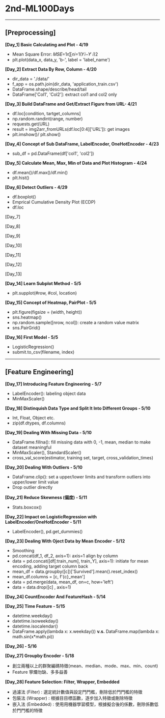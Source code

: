 # 2nd-ML100Days
***
## [Preprocessing]

**[Day_1] Basic Calculating and Plot - 4/19**
- Mean Square Error: 𝑀𝑆𝐸=1𝑛∑𝑛𝑖=1(𝑌𝑖−𝑌̂ 𝑖)2
- plt.plot(data_x, data_y, 'b-', label = 'label_name')

**[Day_2] Extract Data By Row, Column - 4/20**
- dir_data = './data/'
- f_app = os.path.join(dir_data, 'application_train.csv')
- DataFrame.shape/describe/head/tail
- DataFrame['Col1', 'Col2']: extract col1 and col2 only

**[Day_3] Build DataFrame and Get/Extract Figure from URL- 4/21**
- df.loc[condition, tartget_columns]
- np.random.randint(range, number)
- requests.get(URL)
- result = img2arr_fromURLs(df.loc[0:4]['URL']): get images
- plt.imshow()/ plt.show()

**[Day_4] Concept of Sub DataFrame, LabelEncoder, OneHotEncoder - 4/23**
- sub_df = pd.DataFrame(df['col1', 'col2'])

**[Day_5] Calculate Mean, Max, Min of Data and Plot Histogram - 4/24**
- df.mean()/df.max()/df.min()
- plt.hist()

**[Day_6] Detect Outliers - 4/29**
- df.boxplot()
- Emprical Cumulative Density Plot (ECDP)
- df.loc

[Day_7]

[Day_8]

[Day_9]

[Day_10]

[Day_11]

[Day_12]

[Day_13]

**[Day_14] Learn Subplot Method - 5/5**
- plt.supplot(#row, #col, location)

**[Day_15] Concept of Heatmap, PairPlot - 5/5**
- plt.figure(figsize = (width, height))
- sns.heatmap()
- np.random.sample([nrow, ncol]): create a random value matrix
- sns.PairGrid()

**[Day_16] First Model - 5/5**
- LogisticRegression()
- submit.to_csv(filename, index)

***
## [Feature Engineering]

**[Day_17] Introducing Feature Engineering - 5/7**
- LabelEncoder(): labeling object data
- MinMaxScaler()

**[Day_18] Distinquish Data Type and Split It Into Different Groups - 5/10**
- Int, Float, Object etc.
- zip(df.dtypes, df.columns)

**[Day_19] Dealing With Missing Data - 5/10**
- DataFrame.fillna(): fill missing data with 0, -1, mean, median to make dataset meaningful
- MinMaxScaler(), StandardScaler()
- cross_val_score(estimator, training set, target, cross_validation_times)

**[Day_20] Dealing With Outliers - 5/10**
- DataFrame.clip(): set a upper/lower limits and transform outliers into upper/lower limit value
- Drop outlier directly

**[Day_21] Reduce Skewness (偏度) - 5/11**
- Stats.boxcox()

**[Day_22] Impact on LogisticRegression with LabelEncoder/OneHotEncoder - 5/11**
- LabelEncoder(), pd.get_dummies()

**[Day_23] Dealing With Oject Data by Mean Encoder - 5/12**
- Smoothing
- pd.concat(df_1, df_2, axis=1): axis=1 align by column
- data = pd.concat([df[:train_num], train_Y], axis=1): initiate for mean encoding, adding target column back
- mean_df = data.groupby([c])['Survived'].mean().reset_index()
- mean_df.columns = [c, f'{c}_mean']
- data = pd.merge(data, mean_df, on=c, how='left')
- data = data.drop([c] , axis=1)

**[Day_24] CountEncoder And FeatureHash - 5/14**

**[Day_25] Time Feature - 5/15**
- datetime.weekday()
- datetime.isoweekday()
- datetime.isocalendar()
- DataFrame.apply(lambda x: x.weekday()) **v.s.** DataFrame.map(lambda x: math.sin(x*math.pi))

**[Day_26] - 5/16**

**[Day_27] Groupby Encoder - 5/18**
- 創立兩種以上的群聚編碼特徵(mean、median、mode、max、min、count)
- Feature 寧爛勿缺、多多益善

**[Day_28] Feature Selection: Filter, Wrapper, Embedded**
- 過濾法 (Filter) : 選定統計數值與設定⾨門檻，刪除低於⾨門檻的特徵
- 包裝法 (Wrapper) : 根據⽬目標函數，逐步加入特徵或刪除特徵
- 嵌入法 (Embedded) : 使⽤用機器學習模型，根據擬合後的係數，刪除係數低於⾨門檻的特徵
